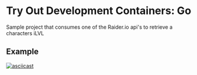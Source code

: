 # Try Out Development Containers: Go

Sample project that consumes one of the Raider.io api's to retrieve a characters iLVL

## Example

[![asciicast](https://asciinema.org/a/KdXPwSsBHzgVdphAJ1g8u2niG.svg)](https://asciinema.org/a/KdXPwSsBHzgVdphAJ1g8u2niG)